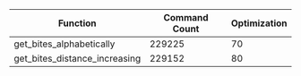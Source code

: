 | Function                      | Command Count | Optimization |
|-------------------------------|---------------|--------------|
| get_bites_alphabetically      | 229225        | 70           |
| get_bites_distance_increasing | 229152        | 80           |


